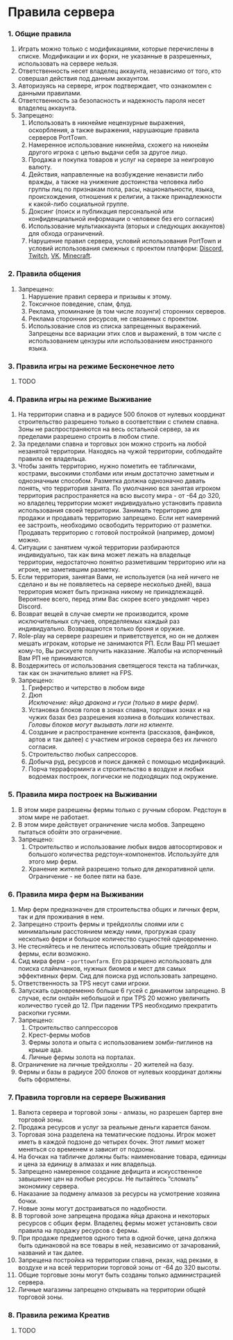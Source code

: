 # Правила сервера
### 1. Общие правила
1. Играть можно только с модификациями, которые перечислены в списке. Модификации и их форки, не указанные в разрешенных, использовать на сервере нельзя.
1. Ответственность несет владелец аккаунта, независимо от того, кто совершал действия под данным аккаунтом.
1. Авторизуясь на сервере, игрок подтверждает, что ознакомлен с данными правилами.
1. Ответственность за безопасность и надежность пароля несет владелец аккаунта.
1. Запрещено:
    1. Использовать в никнейме нецензурные выражения, оскорбления, а также выражения, нарушающие правила серверов PortTown.
    1. Намеренное использование никнейма, схожего на никнейм другого игрока с целью выдачи себя за другое лицо.
    1. Продажа и покупка товаров и услуг на сервере за неигровую валюту.
    1. Действия, направленные на возбуждение ненависти либо вражды, а также на унижение достоинства человека либо группы лиц по признакам пола, расы, национальности, языка, происхождения, отношения к религии, а также принадлежности к какой-либо социальной группе.
    1. Доксинг (поиск и публикация персональной или конфиденциальной информации о человеке без его согласия)
    1. Использование мультиаккаунта (вторых и следующих аккаунтов) для обхода ограничений.
    1. Нарушение правил сервера, условий использования PortTown и условий использования смежных с проектом платформ: [Discord](https://discord.com/terms), [Twitch](https://www.twitch.tv/p/ru-ru/legal/terms-of-service/), [VK](https://vk.com/terms), [Minecraft](https://www.minecraft.net/en-us/eula).

### 2. Правила общения
1. Запрещено:
    1. Нарушение правил сервера и призывы к этому.
    1. Токсичное поведение, спам, флуд.
    1. Реклама, упоминание (в том числе лозунги) сторонних серверов.
    1. Реклама сторонних ресурсов, не связанных с проектом.
    1. Использование слов из списка запрещенных выражений. Запрещены все вариации этих слов и выражений, в том числе с использованием цензуры или использованием иностранного языка.

### 3. Правила игры на режиме Бесконечное лето
1. TODO

### 4. Правила игры на режиме Выживание
1. На территории спавна и в радиусе 500 блоков от нулевых координат строительство разрешено только в соответствии с стилем спавна. Зоны не распространяются на весь остальной сервер, за их пределами разрешено строить в любом стиле.
1. За пределами спавна и торговых зон можно строить на любой незанятой территории. Находясь на чужой территории, соблюдайте правила ее владельца.
1. Чтобы занять территорию, нужно пометить ее табличками, кострами, высокими столбами или иным достаточно заметным и однозначным способом. Разметка должна однозначно давать понять, что территория занята. По умолчанию вся занятая игроком территория распространяется на всю высоту мира - от -64 до 320, но владелец территории может индивидуально установить правила использования своей территории. Занимать территорию для продажи и продавать территорию запрещено. Если нет намерений ее застроить, необходимо освободить территорию от разметки. Продавать территорию с готовой постройкой (например, домом) можно.
1. Ситуации с занятием чужой территории разбираются индивидуально, так как вина может лежать на владельце территории, недостаточно понятно разметившим территорию или на игроке, не заметившим разметку.
1. Если территория, занятая Вами, не используется (на ней ничего не сделано и вы не появляетесь на сервере несколько дней), ваша территория может быть признана никому не принадлежащей. Вероятнее всего, перед этим Вас скорее всего уведомят через Discord.
1. Возврат вещей в случае смерти не производится, кроме исключительных случаев, определяемых каждый раз индивидуально. Возвращаются только броня и оружие.
1. Role-play на сервере разрешен и приветствуется, но он не должен мешать игрокам, которые не занимаются РП. Если Ваш РП мешает кому-то, Вы рискуете получить наказание. Жалобы на испорченный Вам РП не принимаются.
1. Воздержитесь от использования светящегося текста на табличках, так как он значительно влияет на FPS.
1. Запрещено:
    1. Гриферство и читерство в любом виде
    1. Дюп \
       _Исключение: яйцо дракона и гуси (только в мире ферм)._
    1. Установка блоков голов в зонах спавна, торговых зонах и на чужих базах без разрешения хозяина в больших количествах.
      _Головы блоков могут вызывать лаги на клиенте._
    1. Создание и распространение контента (рассказов, фанфиков, артов и так далее) с участием игроков сервера без их личного согласия.
    1. Строительство любых сапрессоров.
    1. Добыча руд, ресурсов и поиск данжей с помощью модификаций.
    1. Порча терраформинга и строительство в воздухе и любых водоемах построек, логически не подходящих под окружение.

### 5. Правила мира построек на Выживании
1. В этом мире разрешены фермы только с ручным сбором. Редстоун в этом мире не работает.
1. В этом мире действует ограничение числа мобов. Запрещено пытаться обойти это ограничение.
1. Запрещено:
    1. Строительство и использование любых видов автосортировок и большого количества редстоун-компонентов. Используйте для этого мир ферм.
    1. Хранение жителей разрешено только для декоративной цели. Ограничение - не более пяти на базе.

### 6. Правила мира ферм на Выживании
1. Мир ферм предназначен для строительства общих и личных ферм, так и для проживания в нем.
1. Запрещено строить фермы и трейдхоллы слоями или с минимальным расстоянием между ними, прогружая сразу несколько ферм и большое количество сущностей одновременно.
1. Не стесняйтесь и не ленитесь использовать общие трейдоллы и фермы, если возможно.
1. Сид мира ферм - `porttownfarm`. Его разрешено использовать для поиска слаймчанков, нужных биомов и мест для самых эффективных ферм. Сид для поиска руд использовать запрещено.
1. Ответственность за TPS несут сами игроки.
1. Запускать одновременно больше 6 гусей с динамитом запрещено. В случае, если онлайн небольшой и при TPS 20 можно увеличить количество гусей до 12. При падении TPS необходимо прекратить раскопки гусями.
1. Запрещено:
    1. Строительство саппрессоров
    1. Крест-фермы мобов
    1. Фермы золота и опыта с использованием зомби-пиглинов на крыше ада.
    1. Личные фермы золота на порталах.
1. Ограничение на личные трейдхоллы - 20 жителей на базу.
1. Фермы и базы в радиусе 200 блоков от нулевых координат должны быть оформлены.

### 7. Правила торговли на сервере Выживания
1. Валюта сервера и торговой зоны - алмазы, но разрешен бартер вне торговой зоны.
1. Продажа ресурсов и услуг за реальные деньги карается баном.
1. Торговая зона разделена на тематические подзоны. Игрок может иметь в каждой подзоне до четырех бочек. Этот лимит может меняться со временем и зависит от подзоны.
1. На бочках на табличке должны быть: наименование товара, единицы и цена за единицу в алмазах и ник владельца.
1. Запрещено намеренное создание дефицита и искусственное завышение цен на любые ресурсы. Не пытайтесь “сломать” экономику сервера.
1. Наказание за подмену алмазов за ресурсы на усмотрение хозяина бочки.
1. Новые зоны могут достраиваться по надобности.
1. В торговой зоне запрещена продажа яйца дракона и некоторых ресурсов с общих ферм. Владелец фермы может установить свои правила на продажу ресурсов с фермы.
1. При продаже предметов одного типа в одной бочке, цена должна быть одинаковой на все товары в ней, независимо от зачарований, названий и так далее.
1. Запрещена постройка на территории спавна, реках, над реками, в воздухе и на всей территории торговой зоны от -64 до 320 высоты.
1. Общие торговые зоны могут быть созданы только администрацией сервера.
1. Личные магазины запрещено открывать на территории общей торговой зоны.

### 8. Правила режима Креатив
1. TODO
